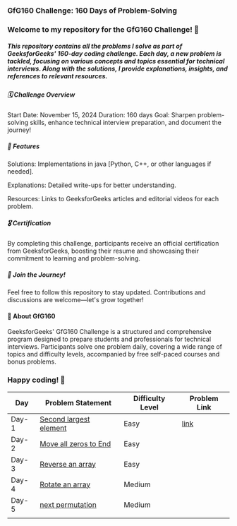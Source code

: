 <h3>GfG160 Challenge: 160 Days of Problem-Solving</h3>

<h3>Welcome to my repository for the GfG160 Challenge! 🎯</h3>

<h5>This repository contains all the problems I solve as part of GeeksforGeeks' 160-day coding challenge. Each day, a new problem is tackled, focusing on various concepts and topics essential for technical interviews. Along with the solutions, I provide explanations, insights, and references to relevant resources.</h5>

<h5>🗓️ Challenge Overview</h5>
<p>
Start Date: November 15, 2024
Duration: 160 days
Goal: Sharpen problem-solving skills, enhance technical interview preparation, and document the journey!
</p>

<h5>🚀 Features</h5>
<P>Solutions: Implementations in java [Python, C++, or other languages if needed].</P>
<P>Explanations: Detailed write-ups for better understanding.</P>
<P>Resources: Links to GeeksforGeeks articles and editorial videos for each problem.</P>

<h5>🎖️ Certification</h5>
<p>By completing this challenge, participants receive an official certification from GeeksforGeeks, boosting their resume and showcasing their commitment to learning and problem-solving.
</p>

<h5>🌟 Join the Journey!</h5>
<P>Feel free to follow this repository to stay updated. Contributions and discussions are welcome—let's grow together!</P>

<h4>📌 About GfG160</h4>
<p>GeeksforGeeks' GfG160 Challenge is a structured and comprehensive program designed to prepare students and professionals for technical interviews. Participants solve one problem daily, covering a wide range of topics and difficulty levels, accompanied by free self-paced courses and bonus problems.</p>

<h3>Happy coding! 🚀</h3>

| **Day** | **Problem Statement**  | **Difficulty Level** | **Problem Link** |
| ------- | ------------------------ |--------|---------|
| Day-1 | [Second largest element](https://github.com/TechieBhavin/GFG160-160-days-of-problem-solving-journey/tree/main/Day-1) | Easy | [link](https://www.geeksforgeeks.org/problems/second-largest3735/1)
| Day-2 | [Move all zeros to End](https://github.com/TechieBhavin/GFG160-160-days-of-problem-solving-journey/tree/main/Day-2) | Easy
| Day-3 | [Reverse an array](https://github.com/TechieBhavin/GFG160-160-days-of-problem-solving-journey/tree/main/Day-3) | Easy
| Day-4 | [Rotate an array](https://github.com/TechieBhavin/GFG160-160-days-of-problem-solving-journey/tree/main/Day-4) | Medium
| Day-5 | [next permutation](https://github.com/TechieBhavin/GFG160-160-days-of-problem-solving-journey/tree/main/Day-5) | Medium
|     |
